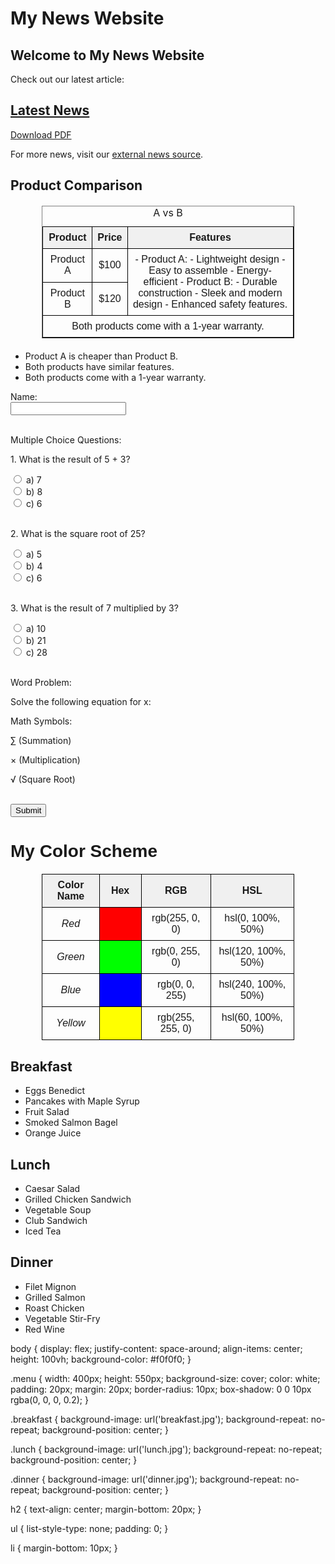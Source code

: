 <!DOCTYPE html>
<html>
<head>
    <h1>My News Website</h1>
<head>
<body>
    <h2>Welcome to My News Website</h2>
    <p>Check out our latest article:</p>
    <h2><a href="/BasicWebDev/Online News Article.pdf">Latest News</a></h2>
    <p><a href="BasicWebDev/Online News Article.pdf" target="_blank">Download PDF</a></p>
    <p>For more news, visit our <a href="https://www.thedailyupside.com" target="_blank">external news source</a>.</p>
</body>
</head>
</head>
</html>  

<!DOCTYPE html>
<html>
<head>
    <h2>Product Comparison</h2>
</head>
<body>
    <table border="1">
        <caption>A vs B</caption>
        <tr>
            <th>Product</th>
            <th>Price</th>
            <th>Features</th>
        </tr>
        <tr>
            <td>Product A</td>
            <td>$100</td>
            <td rowspan="2">- Product A:
  - Lightweight design
  - Easy to assemble
  - Energy-efficient
- Product B:
  - Durable construction
  - Sleek and modern design
  - Enhanced safety features.</td>
        </tr>
        <tr>
            <td>Product B</td>
            <td>$120</td>
        </tr>
        <tr>
            <td colspan="3">Both products come with a 1-year warranty.</td>
        </tr>
    </table>
    <ul>
        <li>Product A is cheaper than Product B.</li>
        <li>Both products have similar features.</li>
        <li>Both products come with a 1-year warranty.</li>
    </ul>
</body>
</html>

<!-- Start of Math Test -->

<form>
  <label for="name">Name:</label><br>
  <input type="text" id="name" name="name"><br><br>
  
  <p>Multiple Choice Questions:</p>
  
  <p>1. What is the result of 5 + 3?</p>
  <input type="radio" id="q1a" name="q1" value="a">
  <label for="q1a">a) 7</label><br>
  <input type="radio" id="q1b" name="q1" value="b">
  <label for="q1b">b) 8</label><br>
  <input type="radio" id="q1c" name="q1" value="c">
  <label for="q1c">c) 6</label><br><br>
  
  <p>2. What is the square root of 25?</p>
  <input type="radio" id="q2a" name="q2" value="a">
  <label for="q2a">a) 5</label><br>
  <input type="radio" id="q2b" name="q2" value="b">
  <label for="q2b">b) 4</label><br>
  <input type="radio" id="q2c" name="q2" value="c">
  <label for="q2c">c) 6</label><br><br>
  
  <p>3. What is the result of 7 multiplied by 3?</p>
  <input type="radio" id="q3a" name="q3" value="a">
  <label for="q3a">a) 10</label><br>
  <input type="radio" id="q3b" name="q3" value="b">
  <label for="q3b">b) 21</label><br>
  <input type="radio" id="q3c" name="q3" value="c">
  <label for="q3c">c) 28</label><br><br>
  
  <p>Word Problem:</p>
  <p>Solve the following equation for x:</p>

  
  <p>Math Symbols:</p>
  <p>&sum; (Summation)</p>
  <p>&times; (Multiplication)</p>
  <p>&radic; (Square Root)</p><br>
  
  <input type="submit" value="Submit">
</form>

<!-- End of Math Test -->

<!DOCTYPE html>
<html>
<head>
  <title>Color Scheme Table</title>
  <style>
    table {
      width: 100%;
      border-collapse: collapse;
    }
    th, td {
      border: 1px solid black;
      padding: 8px;
      text-align: center;
    }
    th {
      background-color: #f2f2f2;
      font-family: Arial, sans-serif;
      font-weight: bold;
    }
    td {
      font-family: Arial, sans-serif;
    }
    .color-name {
      font-style: italic;
    }
    .color-sample {
      width: 50px;
      height: 50px;
    }
  </style>
</head>
<body>

<h1 style="font-family: Arial, sans-serif;">My Color Scheme</h1>

<table>
  <tr>
    <th>Color Name</th>
    <th>Hex</th>
    <th>RGB</th>
    <th>HSL</th>
  </tr>
  <tr>
    <td class="color-name">Red</td>
    <td class="color-sample" style="background-color: #ff0000;"></td>
    <td>rgb(255, 0, 0)</td>
    <td>hsl(0, 100%, 50%)</td>
  </tr>
  <tr>
    <td class="color-name">Green</td>
    <td class="color-sample" style="background-color: #00ff00;"></td>
    <td>rgb(0, 255, 0)</td>
    <td>hsl(120, 100%, 50%)</td>
  </tr>
  <tr>
    <td class="color-name">Blue</td>
    <td class="color-sample" style="background-color: #0000ff;"></td>
    <td>rgb(0, 0, 255)</td>
    <td>hsl(240, 100%, 50%)</td>
  </tr>
  <tr>
    <td class="color-name">Yellow</td>
    <td class="color-sample" style="background-color: #ffff00;"></td>
    <td>rgb(255, 255, 0)</td>
    <td>hsl(60, 100%, 50%)</td>
  </tr>
</table>

</body>
</html>

<!DOCTYPE html>
<html lang="en">
<head>
    <meta charset="UTF-8">
    <meta name="viewport" content="width=device-width, initial-scale=1.0">
    <title>Menus</title>
    <link rel="stylesheet" href="styles.css">
</head>
<body>
    <div class="menu breakfast">
        <h2>Breakfast</h2>
        <ul>
            <li>Eggs Benedict</li>
            <li>Pancakes with Maple Syrup</li>
            <li>Fruit Salad</li>
            <li>Smoked Salmon Bagel</li>
            <li>Orange Juice</li>
        </ul>
    </div>
    <div class="menu lunch">
        <h2>Lunch</h2>
        <ul>
            <li>Caesar Salad</li>
            <li>Grilled Chicken Sandwich</li>
            <li>Vegetable Soup</li>
            <li>Club Sandwich</li>
            <li>Iced Tea</li>
        </ul>
    </div>
    <div class="menu dinner">
        <h2>Dinner</h2>
        <ul>
            <li>Filet Mignon</li>
            <li>Grilled Salmon</li>
            <li>Roast Chicken</li>
            <li>Vegetable Stir-Fry</li>
            <li>Red Wine</li>
        </ul>
    </div>
    body {
    display: flex;
    justify-content: space-around;
    align-items: center;
    height: 100vh;
    background-color: #f0f0f0;
}

.menu {
    width: 400px;
    height: 550px;
    background-size: cover;
    color: white;
    padding: 20px;
    margin: 20px;
    border-radius: 10px;
    box-shadow: 0 0 10px rgba(0, 0, 0, 0.2);
}

.breakfast {
    background-image: url('breakfast.jpg');
    background-repeat: no-repeat;
    background-position: center;
}

.lunch {
    background-image: url('lunch.jpg');
    background-repeat: no-repeat;
    background-position: center;
}

.dinner {
    background-image: url('dinner.jpg');
    background-repeat: no-repeat;
    background-position: center;
}

h2 {
    text-align: center;
    margin-bottom: 20px;
}

ul {
    list-style-type: none;
    padding: 0;
}

li {
    margin-bottom: 10px;
}
</body>
</html>
<!DOCTYPE html>
<html lang="en">
<head>
    <meta charset="UTF-8">
    <meta name="viewport" content="width=device-width, initial-scale=1.0">
    <title>My Busy Day Schedule</title>
    <style>
        table {
            width: 80%;
            margin: 20px auto;
            border-collapse: collapse;
        }
        
        th, td {
            border: 1px solid #000;
            padding: 10px;
            text-align: center;
        }
        
        th {
            background-color: #f0f0f0;
        }
        
        .important {
            font-weight: bold;
        }
        
        .time {
            width: 20%;
        }
    </style>
</head>
<body>
    <h1>My Busy Day Schedule</h1>
    <table>
        <tr>
            <th>Time</th>
            <th>Event</th>
        </tr>
        <tr>
            <td class="time">08:00 AM</td>
            <td>Breakfast</td>
        </tr>
        <tr>
            <td class="time">09:00 AM</td>
            <td class="important">Work Meeting</td>
        </tr>
        <tr>
            <td class="time">11:00 AM</td>
            <td>Client Call</td>
        </tr>
        <tr>
            <td class="time">12:30 PM</td>
            <td>Lunch</td>
        </tr>
        <tr>
            <td class="time">02:00 PM</td>
            <td>Doctor's Appointment</td>
        </tr>
        <tr>
            <td class="time">04:00 PM</td>
            <td>Exercise</td>
        </tr>
        <tr>
            <td class="time">06:00 PM</td>
            <td>Dinner</td>
        </tr>
        <tr>
            <td class="time">08:00 PM</td>
            <td>Movie Night</td>
        </tr>
    </table>
</body>
</html>
<!DOCTYPE html>
<html lang="en">
<head>
    <meta charset="UTF-8">
    <meta name="viewport" content="width=device-width, initial-scale=1.0">
    <title>Team Page</title>
    <link rel="stylesheet" href="styles.css">
</head>
<body>
    <header>
        <h1>Our Team</h1>
        <nav>
            <ul>
                <li><a href="#about">About Us</a></li>
                <li><a href="#services">Our Services</a></li>
                <li><a href="#contact">Contact</a></li>
            </ul>
        </nav>
    </header>
    <div class="team-member">
        <img src="member1.jpg" alt="Team Member 1">
        <div class="bio">
            <h2>Kelly Martha</h2>
            <p>Kelly Martha is a passionate graphic designer with over a decade of experience in creating visually stunning designs. With a keen eye for detail and a knack for creativity, Kelly has worked with various clients, ranging from small startups to large corporations. She believes that good design has the power to make a lasting impact and is dedicated to delivering top-notch design solutions that exceed expectations.</p>
        </div>
    </div>
    <div class="team-member">
        <img src="member2.jpg" alt="Team Member 2">
        <div class="bio">
            <h2>Jane Smith</h2>
            <p>Jane Smith is a skilled software engineer specializing in web development. With a strong background in programming languages such as HTML, CSS, and JavaScript, Jane has built numerous dynamic and user-friendly websites for clients across different industries. She is known for her problem-solving skills and ability to tackle complex coding challenges with ease. Jane is passionate about technology and is always eager to stay updated with the latest trends in web development.</p>
        </div>
    </div>
      <div class="team-member">
        <img src="member3.jpg" alt="Team Member 3">
        <div class="bio">
            <h2>Allan Bourne</h2>
            <p>Allan Bourne is a seasoned project manager with a proven track record of successfully leading teams and delivering projects on time and within budget. With excellent communication and organizational skills, Allan excels at coordinating team efforts, setting clear project goals, and overcoming obstacles along the way. His commitment to quality and dedication to client satisfaction have earned him praise from colleagues and clients alike.</p>
        </div>
    </div>
    <div class="team-member">
        <img src="member4.jpg" alt="Team Member 4">
        <div class="bio">
            <h2>Nick Write</h2>
            <p>Nick Write is a talented content writer known for his ability to craft engaging and informative content across various platforms. With a background in journalism and a passion for storytelling, Nick brings creativity and flair to every piece of writing he produces. Whether it's blog posts, articles, or social media content, Nick has a knack for capturing the attention of readers and delivering messages that resonate.</p>
        </div>
    </div>
      <!-- Add more team members as needed -->    
    <footer>
        <p>&copy; 2024 Our Company. All rights reserved.</p>
    </footer>
</body>
</html>

